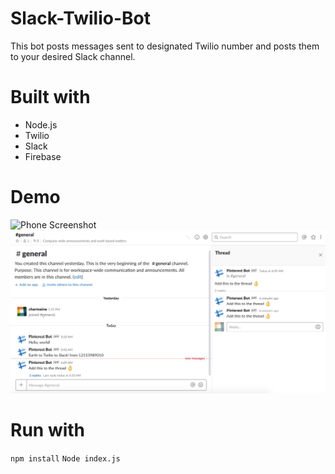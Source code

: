 # Slack-Twilio-Bot

This bot posts messages sent to designated Twilio number and posts them to your desired Slack channel.

# Built with
- Node.js
- Twilio
- Slack
- Firebase

# Demo
![Phone Screenshot](/Phone.png "Phone Screenshot")
![Slack Screenshot](/Slack.png "Slack Screenshot")

# Run with
`npm install`
`Node index.js`
